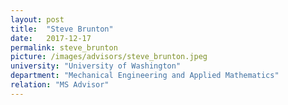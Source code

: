 ```yaml
---
layout: post
title:  "Steve Brunton"
date:   2017-12-17 
permalink: steve_brunton
picture: /images/advisors/steve_brunton.jpeg
university: "University of Washington"
department: "Mechanical Engineering and Applied Mathematics"
relation: "MS Advisor"
---
```



